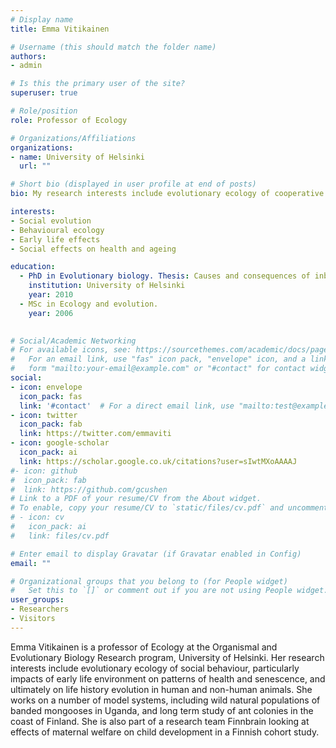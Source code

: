```yaml
---
# Display name
title: Emma Vitikainen

# Username (this should match the folder name)
authors:
- admin

# Is this the primary user of the site?
superuser: true

# Role/position
role: Professor of Ecology

# Organizations/Affiliations
organizations:
- name: University of Helsinki
  url: ""

# Short bio (displayed in user profile at end of posts)
bio: My research interests include evolutionary ecology of cooperative behaviours, social evolution and early life effects on life history strategies  

interests:
- Social evolution
- Behavioural ecology
- Early life effects 
- Social effects on health and ageing

education:
  - PhD in Evolutionary biology. Thesis: Causes and consequences of inbreeding in the ant Formica exsecta 
    institution: University of Helsinki
    year: 2010
  - MSc in Ecology and evolution. 
    year: 2006
  

# Social/Academic Networking
# For available icons, see: https://sourcethemes.com/academic/docs/page-builder/#icons
#   For an email link, use "fas" icon pack, "envelope" icon, and a link in the
#   form "mailto:your-email@example.com" or "#contact" for contact widget.
social:
- icon: envelope
  icon_pack: fas
  link: '#contact'  # For a direct email link, use "mailto:test@example.org".
- icon: twitter
  icon_pack: fab
  link: https://twitter.com/emmaviti
- icon: google-scholar
  icon_pack: ai
  link: https://scholar.google.co.uk/citations?user=sIwtMXoAAAAJ
#- icon: github
#  icon_pack: fab
#  link: https://github.com/gcushen
# Link to a PDF of your resume/CV from the About widget.
# To enable, copy your resume/CV to `static/files/cv.pdf` and uncomment the lines below.
# - icon: cv
#   icon_pack: ai
#   link: files/cv.pdf

# Enter email to display Gravatar (if Gravatar enabled in Config)
email: ""

# Organizational groups that you belong to (for People widget)
#   Set this to `[]` or comment out if you are not using People widget.
user_groups:
- Researchers
- Visitors
---
```


Emma Vitikainen is a professor of Ecology at the Organismal and Evolutionary Biology Research program, University of Helsinki. Her research interests include evolutionary ecology of social behaviour, particularly impacts of early life environment on patterns of health and senescence, and ultimately on life history evolution in human and non-human animals. She works on a number of model systems, including wild natural populations of banded mongooses in Uganda, and long term study of ant colonies in the coast of Finland. She is also part of a research team Finnbrain looking at effects of maternal welfare on child development in a Finnish cohort study. 




